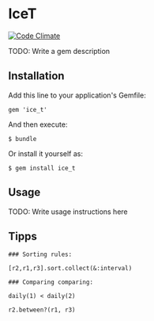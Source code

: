 # IceT

[![Code Climate](https://codeclimate.com/github/XORwell/ice_t.png)](https://codeclimate.com/github/XORwell/ice_t)

TODO: Write a gem description

## Installation

Add this line to your application's Gemfile:

    gem 'ice_t'

And then execute:

    $ bundle

Or install it yourself as:

    $ gem install ice_t

## Usage

TODO: Write usage instructions here


## Tipps

	### Sorting rules:

	[r2,r1,r3].sort.collect(&:interval) 

	### Comparing comparing:

	daily(1) < daily(2)

	r2.between?(r1, r3)
